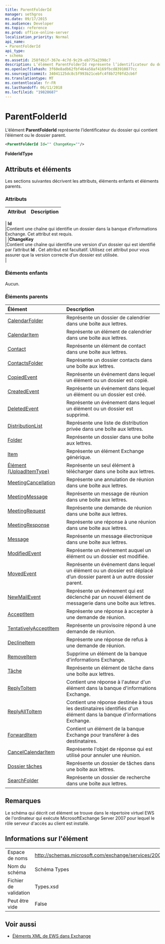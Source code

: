 ```yaml
---
title: ParentFolderId
manager: sethgros
ms.date: 09/17/2015
ms.audience: Developer
ms.topic: reference
ms.prod: office-online-server
localization_priority: Normal
api_name:
- ParentFolderId
api_type:
- schema
ms.assetid: 258f4b1f-367e-4c7d-9c29-eb775a2398c7
description: L’élément ParentFolderId représente l’identificateur du dossier qui contient l’élément ou le dossier parent.
ms.openlocfilehash: 3f60e8adb62fbf464a58af4169fbcd83910877cc
ms.sourcegitcommit: 34041125dc8c5f993b21cebfc4f8b72f0fd2cb6f
ms.translationtype: MT
ms.contentlocale: fr-FR
ms.lasthandoff: 06/11/2018
ms.locfileid: "19828687"
---
```

# <a name="parentfolderid"></a>ParentFolderId

L’élément **ParentFolderId** représente l’identificateur du dossier qui contient l’élément ou le dossier parent. 
  
```XML
<ParentFolderId Id="" ChangeKey=""/>
```

**FolderIdType**

## <a name="attributes-and-elements"></a>Attributs et éléments

Les sections suivantes décrivent les attributs, éléments enfants et éléments parents.
  
### <a name="attributes"></a>Attributs

|**Attribut**|**Description**|
|:-----|:-----|
|
  **Id** <br/> |Contient une chaîne qui identifie un dossier dans la banque d’informations Exchange. Cet attribut est requis.  <br/> |
|**ChangeKey** <br/> |Contient une chaîne qui identifie une version d’un dossier qui est identifié par l’attribut **Id** . Cet attribut est facultatif. Utilisez cet attribut pour vous assurer que la version correcte d’un dossier est utilisée.  <br/> |
   
### <a name="child-elements"></a>Éléments enfants

Aucun.
  
### <a name="parent-elements"></a>Éléments parents

|**Élément**|**Description**|
|:-----|:-----|
|[CalendarFolder](calendarfolder.md) <br/> |Représente un dossier de calendrier dans une boîte aux lettres.  <br/> |
|[CalendarItem](calendaritem.md) <br/> |Représente un élément de calendrier dans une boîte aux lettres.  <br/> |
|[Contact](contact.md) <br/> |Représente un élément de contact dans une boîte aux lettres.  <br/> |
|[ContactsFolder](contactsfolder.md) <br/> |Représente un dossier contacts dans une boîte aux lettres.  <br/> |
|[CopiedEvent](copiedevent.md) <br/> |Représente un événement dans lequel un élément ou un dossier est copié.  <br/> |
|[CreatedEvent](createdevent.md) <br/> |Représente un événement dans lequel un élément ou un dossier est créé.  <br/> |
|[DeletedEvent](deletedevent.md) <br/> |Représente un événement dans lequel un élément ou un dossier est supprimé.  <br/> |
|[DistributionList](distributionlist.md) <br/> |Représente une liste de distribution privée dans une boîte aux lettres.  <br/> |
|[Folder](folder.md) <br/> |Représente un dossier dans une boîte aux lettres.  <br/> |
|[Item](item.md) <br/> |Représente un élément Exchange générique.  <br/> |
|[Élément (UploadItemType)](item-uploaditemtype.md) <br/> |Représente un seul élément à télécharger dans une boîte aux lettres.  <br/> |
|[MeetingCancellation](meetingcancellation.md) <br/> |Représente une annulation de réunion dans une boîte aux lettres.  <br/> |
|[MeetingMessage](meetingmessage.md) <br/> |Représente un message de réunion dans une boîte aux lettres.  <br/> |
|[MeetingRequest](meetingrequest.md) <br/> |Représente une demande de réunion dans une boîte aux lettres.  <br/> |
|[MeetingResponse](meetingresponse.md) <br/> |Représente une réponse à une réunion dans une boîte aux lettres.  <br/> |
|[Message](message-ex15websvcsotherref.md) <br/> |Représente un message électronique dans une boîte aux lettres.  <br/> |
|[ModifiedEvent](modifiedevent.md) <br/> |Représente un événement auquel un élément ou un dossier est modifiée.  <br/> |
|[MovedEvent](movedevent.md) <br/> |Représente un événement dans lequel un élément ou un dossier est déplacé d’un dossier parent à un autre dossier parent.  <br/> |
|[NewMailEvent](newmailevent.md) <br/> |Représente un événement qui est déclenché par un nouvel élément de messagerie dans une boîte aux lettres.  <br/> |
|[AcceptItem](acceptitem.md) <br/> |Représente une réponse à accepter à une demande de réunion.  <br/> |
|[TentativelyAcceptItem](tentativelyacceptitem.md) <br/> |Représente un provisoire répond à une demande de réunion.  <br/> |
|[DeclineItem](declineitem.md) <br/> |Représente une réponse de refus à une demande de réunion.  <br/> |
|[RemoveItem](removeitem.md) <br/> |Supprime un élément de la banque d'informations Exchange.  <br/> |
|[Tâche](task.md) <br/> |Représente un élément de tâche dans une boîte aux lettres.  <br/> |
|[ReplyToItem](replytoitem.md) <br/> |Contient une réponse à l'auteur d'un élément dans la banque d'informations Exchange.  <br/> |
|[ReplyAllToItem](replyalltoitem.md) <br/> |Contient une réponse destinée à tous les destinataires identifiés d'un élément dans la banque d'informations Exchange.  <br/> |
|[ForwardItem](forwarditem.md) <br/> |Contient un élément de la banque Exchange pour transférer à des destinataires.  <br/> |
|[CancelCalendarItem](cancelcalendaritem.md) <br/> |Représente l'objet de réponse qui est utilisé pour annuler une réunion.  <br/> |
|[Dossier tâches](tasksfolder.md) <br/> |Représente un dossier de tâches dans une boîte aux lettres.  <br/> |
|[SearchFolder](searchfolder.md) <br/> |Représente un dossier de recherche dans une boîte aux lettres.  <br/> |
   
## <a name="remarks"></a>Remarques

Le schéma qui décrit cet élément se trouve dans le répertoire virtuel EWS de l'ordinateur qui exécute MicrosoftExchange Server 2007 pour lequel le rôle serveur d'accès au client est installé.
  
## <a name="element-information"></a>Informations sur l'élément

|||
|:-----|:-----|
|Espace de noms  <br/> |http://schemas.microsoft.com/exchange/services/2006/types  <br/> |
|Nom du schéma  <br/> |Schéma Types  <br/> |
|Fichier de validation  <br/> |Types.xsd  <br/> |
|Peut être vide  <br/> |False  <br/> |
   
## <a name="see-also"></a>Voir aussi

- [Éléments XML de EWS dans Exchange](ews-xml-elements-in-exchange.md)

